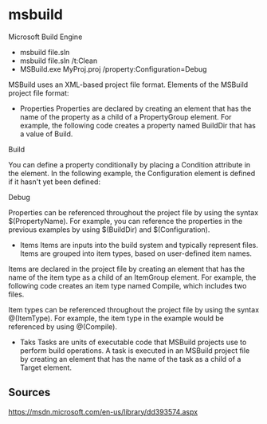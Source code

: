 # msbuild
Microsoft Build Engine

* msbuild file.sln
* msbuild file.sln /t:Clean
* MSBuild.exe MyProj.proj /property:Configuration=Debug

MSBuild uses an XML-based project file format. Elements of the MSBuild project file format:
* Properties
Properties are declared by creating an element that has the name of the property as a child of a PropertyGroup element. For example, the following code creates a property named BuildDir that has a value of Build.

<PropertyGroup>
    <BuildDir>Build</BuildDir>
</PropertyGroup>

You can define a property conditionally by placing a Condition attribute in the element.  In the following example, the Configuration element is defined if it hasn't yet been defined:

<Configuration  Condition=" '$(Configuration)' == '' ">Debug</Configuration>

Properties can be referenced throughout the project file by using the syntax $(PropertyName). For example, you can reference the properties in the previous examples by using $(BuildDir) and $(Configuration).

* Items
Items are inputs into the build system and typically represent files. Items are grouped into item types, based on user-defined item names.

Items are declared in the project file by creating an element that has the name of the item type as a child of an ItemGroup element. For example, the following code creates an item type named Compile, which includes two files.

<ItemGroup>
    <Compile Include = "file1.cs"/>
    <Compile Include = "file2.cs"/>
</ItemGroup>

Item types can be referenced throughout the project file by using the syntax @(ItemType). For example, the item type in the example would be referenced by using @(Compile).

* Taks
Tasks are units of executable code that MSBuild projects use to perform build operations.
A task is executed in an MSBuild project file by creating an element that has the name of the task as a child of a Target element.
<Target Name="MakeBuildDirectory">
    <MakeDir  Directories="$(BuildDir)" />
</Target>


## Sources
https://msdn.microsoft.com/en-us/library/dd393574.aspx

